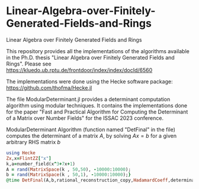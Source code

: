 # Linear-Algebra-over-Finitely-Generated-Fields-and-Rings
Linear Algebra over Finitely Generated Fields and Rings 

This repository provides all the implementations of the algorithms available in the Ph.D. thesis "Linear Algebra over Finitely Generated Fields and Rings". Please see https://kluedo.ub.rptu.de/frontdoor/index/index/docId/6560 

The implementations were done using the Hecke software package: https://github.com/thofma/Hecke.jl

The file ModularDeterminant.jl provides a determinant computation algorithm using modular techniques. It contains the implementations done for the paper "Fast and Practical Algorithm for Computing the Determinant of a Matrix over Number Fields" for the ISSAC 2023 conference. 

ModularDeterminant Algorithm (function named "DetFinal" in the file) computes the determinant of a matrix $A$, by solving $Ax=b$ for a given arbitrary RHS matrix $b$  

```ruby
using Hecke
Zx,x=FlintZZ["x"]
k,a=number_field(x^3+7x+1)
A = rand(MatrixSpace(k , 50,50), -10000:10000);
b = rand(MatrixSpace(k , 50,1), -10000:10000);}
@time DetFinal(A,b,rational_reconstruction_copy,HadamardCoeff,determinant_dixon);
```

